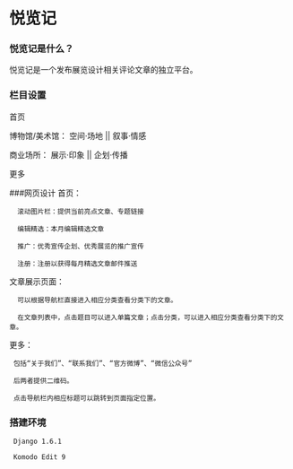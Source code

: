 # 悦览记

### 悦览记是什么？

悦览记是一个发布展览设计相关评论文章的独立平台。

### 栏目设置
首页

博物馆/美术馆： 空间·场地 || 叙事·情感

商业场所：     展示·印象 || 企划·传播

更多


###网页设计
首页：
 
      滚动图片栏：提供当前亮点文章、专题链接

      编辑精选：本月编辑精选文章

      推广：优秀宣传企划、优秀展览的推广宣传

      注册：注册以获得每月精选文章邮件推送

文章展示页面： 
  
      可以根据导航栏直接进入相应分类查看分类下的文章。

      在文章列表中，点击题目可以进入单篇文章；点击分类，可以进入相应分类查看分类下的文章。

更多：
     
     包括“关于我们”、“联系我们”、“官方微博”、“微信公众号”

     后两者提供二维码。

     点击导航栏内相应标题可以跳转到页面指定位置。


### 搭建环境
     Django 1.6.1

     Komodo Edit 9
